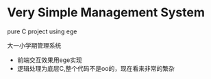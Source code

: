 # Very Simple Management System
pure C project using ege

大一小学期管理系统
* 前端交互效果用ege实现
* 逻辑处理为底层C,整个代码不是oo的，现在看来非常的繁杂
